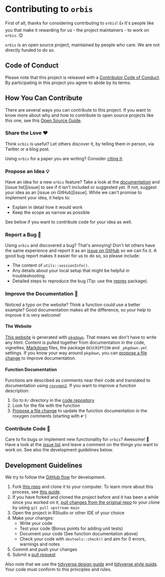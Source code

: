 # Contributing to `orbis`

<!-- This CONTRIBUTING.md was adapted from https://gist.github.com/peterdesmet/e90a1b0dc17af6c12daf6e8b2f044e7c -->

First of all, thanks for considering contributing to `orbis`! 👍 It's people like you that make it rewarding for us - the project maintainers - to work on `orbis`. 😊

`orbis` is an open source project, maintained by people who care. We are not directly funded to do so.

[repo]: https://github.com/danielvartan/orbis
[issues]: https://github.com/danielvartan/orbis/issues
[new_issue]: https://github.com/danielvartan/orbis/issues/new
[website]: https://danielvartan.github.io/orbis
[citation]: https://danielvartan.github.io/orbis/authors.html

## Code of Conduct

Please note that this project is released with a [Contributor Code of Conduct](CODE_OF_CONDUCT.md). By participating in this project you agree to abide by its terms.

## How You Can Contribute

There are several ways you can contribute to this project. If you want to know more about why and how to contribute to open source projects like this one, see this [Open Source Guide](https://opensource.guide/how-to-contribute/).

### Share the Love ❤️

Think `orbis` is useful? Let others discover it, by telling them in person, via Twitter or a blog post.

Using `orbis` for a paper you are writing? Consider [citing it][citation].

### Propose an Idea 💡

Have an idea for a new `orbis` feature? Take a look at the [documentation][website] and [issue list][issue] to see if it isn't included or suggested yet. If not, suggest your idea as an [issue on GitHub][issue]. While we can't promise to implement your idea, it helps to:

- Explain in detail how it would work
- Keep the scope as narrow as possible

See below if you want to contribute code for your idea as well.

### Report a Bug 🐛

Using `orbis` and discovered a bug? That's annoying! Don't let others have the same experience and report it as an [issue on GitHub][new_issue] so we can fix it. A good bug report makes it easier for us to do so, so please include:

* The content of `utils::sessionInfo()`.
* Any details about your local setup that might be helpful in troubleshooting.
* Detailed steps to reproduce the bug (Tip: use the [reprex](https://reprex.tidyverse.org/) package).

### Improve the Documentation 📖

Noticed a typo on the website? Think a function could use a better example? Good documentation makes all the difference, so your help to improve it is very welcome!

#### The Website

[This website][website] is generated with [`pkgdown`](http://pkgdown.r-lib.org/). That means we don't have to write any html: Content is pulled together from documentation in the code, vignettes, [Markdown](https://guides.github.com/features/mastering-markdown/) files, the package `DESCRIPTION` and `_pkgdown.yml` settings. If you know your way around `pkgdown`, you can [propose a file change](https://help.github.com/articles/editing-files-in-another-user-s-repository/) to improve documentation.

#### Function Documentation

Functions are described as comments near their code and translated to documentation using [`roxygen2`](https://klutometis.github.io/roxygen/). If you want to improve a function description:

1. Go to `R/` directory in the [code repository][repo]
2. Look for the file with the function
3. [Propose a file change](https://help.github.com/articles/editing-files-in-another-user-s-repository/) to update the function documentation in the roxygen comments (starting with `#'`)

### Contribute Code 📝

Care to fix bugs or implement new functionality for `orbis`? Awesome! 👏 Have a look at the [issue list][issues] and leave a comment on the things you want to work on. See also the development guidelines below.

## Development Guidelines

We try to follow the [GitHub flow](https://guides.github.com/introduction/flow/) for development.

1. Fork [this repo][repo] and clone it to your computer. To learn more about this process, see [this guide](https://guides.github.com/activities/forking/).
2. If you have forked and cloned the project before and it has been a while since you worked on it, [pull changes from the original repo](https://help.github.com/articles/merging-an-upstream-repository-into-your-fork/) to your clone by using `git pull upstream main`
3. Open the project in RStudio or other IDE of your choice
4. Make your changes:
    - Write your code
    - Test your code (Bonus points for adding unit tests)
    - Document your code (See function documentation above)
    - Check your code with `devtools::check()` and aim for 0 errors, warnings and notes
5. Commit and push your changes
6. Submit a [pull request](https://guides.github.com/activities/forking/#making-a-pull-request)

Also note that we use the [tidyverse design guide](https://principles.tidyverse.org/) and [tidyverse style guide](https://style.tidyverse.org/). Your code must conform to this principles and rules.

